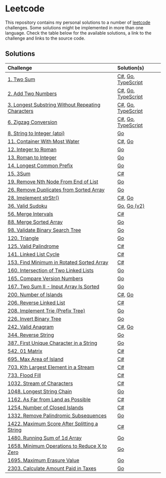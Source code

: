 # Leetcode

This repository contains my personal solutions to a number of [leetcode](https://leetcode.com) challenges. Some solutions might be implemented in more than one language. Check the table below for the available solutions, a link to the challenge and links to the source code.

## Solutions

| Challenge | Solution(s) |
| :-------- | :---------- |
| [1. Two Sum](https://leetcode.com/problems/two-sum/) | [C#](/csharp/1.TwoSum.cs), [Go](/golang/1.TwoSum.go), [TypeScript](/typescript/1.TwoSum.ts) |
| [2. Add Two Numbers](https://leetcode.com/problems/add-two-numbers/) | [C#](/csharp/2.AddTwoNumbers.cs), [Go](/golang/2.AddTwoNumbers.go), [TypeScript](/typescript/2.AddTwoNumbers.ts) |
| [3. Longest Substring Without Repeating Characters](https://leetcode.com/problems/longest-substring-without-repeating-characters/) | [C#](/csharp/3.LongestSubstringWithoutRepeatingCharacters.cs), [Go](/golang/3.LongestSubstringWithoutRepeatingCharacters.go), [TypeScript](/typescript/3.LongestSubstringWithoutRepeatingCharacters.ts) |
| [6. Zigzag Conversion](https://leetcode.com/problems/zigzag-conversion) | [C#](/csharp/6.ZigzagConversion.cs), [Go](/golang/6.ZigZagConversion.go), [TypeScript](/typescript/6.ZigzagConversion.ts) |
| [8. String to Integer (atoi)](https://leetcode.com/problems/string-to-integer-atoi/) | [Go](/golang/8.StringToInteger.go) |
| [11. Container With Most Water]() | [C#](/csharp/11.ContainerWithMostWater.cs), [Go](/golang/11.ContainerWithMostWater.go) |
| [12. Integer to Roman](https://leetcode.com/problems/integer-to-roman/) | [Go](golang/12.IntegerToRoman.go) |
| [13. Roman to Integer](https://leetcode.com/problems/roman-to-integer/) | [Go](/golang/13.RomanToInteger.go) |
| [14. Longest Common Prefix](https://leetcode.com/problems/longest-common-prefix/) | [Go](/golang/14.LongestCommonPrefix.go) |
| [15. 3Sum](https://leetcode.com/problems/3sum/) | [C#](/csharp/15.3Sum.cs) |
| [19. Remove Nth Node From End of List](https://leetcode.com/problems/remove-nth-node-from-end-of-list/) | [Go](/golang/19.RemoveNthNodeFromEndOfList.go) |
| [26. Remove Duplicates from Sorted Array](https://leetcode.com/problems/remove-duplicates-from-sorted-array/) | [Go](/golang/26.RemoveDuplicatesFromSortedArray.go) |
| [28. Implement strStr()](https://leetcode.com/problems/implement-strstr/) | [C#](/csharp/28.ImplementStrStr.cs), [Go](/golang/28.ImplementStrStr.go) |
| [36. Valid Sudoku](https://leetcode.com/problems/valid-sudoku/) | [Go](/golang/36.ValidSudoku.go), [Go (v2)](/golang/36.ValidSudoku.v2.go) |
| [56. Merge Intervals](https://leetcode.com/problems/merge-intervals/) | [C#](/csharp/56.MergeIntervals.cs) |
| [88. Merge Sorted Array](https://leetcode.com/problems/merge-sorted-array/) | [Go](/golang/88.MergeSortedArray.go) |
| [98. Validate Binary Search Tree](https://leetcode.com/problems/validate-binary-search-tree/) | [Go](/golang/98.ValidateBinarySearchTree.go) |
| [120. Triangle](https://leetcode.com/problems/triangle/) | [Go](/golang/120.Triangle.go) |
| [125. Valid Palindrome](https://leetcode.com/problems/valid-palindrome/) | [C#](/csharp/125.ValidPalindrome.cs) |
| [141. Linked List Cycle](https://leetcode.com/problems/linked-list-cycle/) | [C#](/csharp/141.LinkedListCycle.cs) |
| [153. Find Minimum in Rotated Sorted Array](https://leetcode.com/problems/find-minimum-in-rotated-sorted-array/) | [C#](/csharp/153.FindMinimumInRotatedSortedArray.cs) |
| [160. Intersection of Two Linked Lists](https://leetcode.com/problems/intersection-of-two-linked-lists/) | [Go](/golang/160.IntersectionOfTwoLinkedLists.go) |
| [165. Compare Version Numbers](https://leetcode.com/problems/compare-version-numbers/) | [Go](/golang/165.CompareVersionNumbers.go) |
| [167. Two Sum II - Input Array Is Sorted](https://leetcode.com/problems/two-sum-ii-input-array-is-sorted/) | [Go](/golang/167.TwoSumIIInputArrayIsSorted.go) |
| [200. Number of Islands](https://leetcode.com/problems/number-of-islands/) | [C#](/csharp/200.NumberOfIslands.cs), [Go](/golang/200.NumberOfIslands.go) |
| [206. Reverse Linked List](https://leetcode.com/problems/reverse-linked-list/) | [C#](/csharp/206.ReverseLinkedList.cs) |
| [208. Implement Trie (Prefix Tree)](https://leetcode.com/problems/implement-trie-prefix-tree/) | [Go](/golang/208.ImplementTrie.go) |
| [226. Invert Binary Tree](https://leetcode.com/problems/invert-binary-tree/) | [Go](/golang/226.InvertBinaryTree.go) |
| [242. Valid Anagram](https://leetcode.com/problems/valid-anagram/) | [C#](/csharp/242.ValidAnagram.cs), [Go](/golang/242.ValidAnagram.go) |
| [344. Reverse String](https://leetcode.com/problems/reverse-string/) | [Go](/golang/344.ReverseString.go) |
| [387. First Unique Character in a String](https://leetcode.com/problems/first-unique-character-in-a-string/) | [Go](/golang/387.FirstUniqueCharacterInAString.go) |
| [542. 01 Matrix](https://leetcode.com/problems/01-matrix/) | [C#](/csharp/542.01Matrix.cs) |
| [695. Max Area of Island](https://leetcode.com/problems/max-area-of-island/) | [C#](/csharp/695.MaxAreaOfIsland.cs) |
| [703. Kth Largest Element in a Stream](https://leetcode.com/problems/kth-largest-element-in-a-stream/) | [C#](/csharp/703.KthLargestElementInAStream.cs) |
| [733. Flood Fill](https://leetcode.com/problems/flood-fill/) | [C#](/csharp/733.FloodFill.cs) |
| [1032. Stream of Characters](https://leetcode.com/problems/stream-of-characters/) | [C#](/csharp/1032.StreamOfCharacters.cs) |
| [1048. Longest String Chain](https://leetcode.com/problems/longest-string-chain/) | [Go](/golang/1048.LongestStringChain.go) |
| [1162. As Far from Land as Possible](https://leetcode.com/problems/as-far-from-land-as-possible/) | [C#](/csharp/1162.AsFarFromLandAsPossible.cs) |
| [1254. Number of Closed Islands](https://leetcode.com/problems/number-of-closed-islands/) | [C#](/csharp/1254.NumberOfClosedIslands.cs) |
| [1332. Remove Palindromic Subsequences](https://leetcode.com/problems/remove-palindromic-subsequences/) | [Go](/golang/1332.RemovePalindromicSubsequences.go) |
| [1422. Maximum Score After Splitting a String](https://leetcode.com/problems/maximum-score-after-splitting-a-string/) | [C#](/csharp/1422.MaximumScoreAfterSplittingAString.cs) |
| [1480. Running Sum of 1d Array](https://leetcode.com/problems/running-sum-of-1d-array/) | [Go](/golang/1480.RunningSumOfOneDArray.go) |
| [1658. Minimum Operations to Reduce X to Zero](https://leetcode.com/problems/minimum-operations-to-reduce-x-to-zero/) | [Go](/golang/1658.MinimumOperationsToReduceXToZero.go) |
| [1695. Maximum Erasure Value](https://leetcode.com/problems/maximum-erasure-value/) | [Go](/golang/1695.MaximumErasureValue.go) |
| [2303. Calculate Amount Paid in Taxes](https://leetcode.com/problems/calculate-amount-paid-in-taxes/) | [Go](/golang/2303.CalculateAmountPaidInTaxes.go) |
